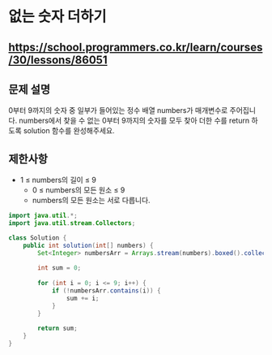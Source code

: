 # 없는 숫자 더하기
https://school.programmers.co.kr/learn/courses/30/lessons/86051
---
## 문제 설명
0부터 9까지의 숫자 중 일부가 들어있는 정수 배열 numbers가 매개변수로 주어집니다. numbers에서 찾을 수 없는 0부터 9까지의 숫자를 모두 찾아 더한 수를 return 하도록 solution 함수를 완성해주세요.

## 제한사항
+ 1 ≤ numbers의 길이 ≤ 9
  + 0 ≤ numbers의 모든 원소 ≤ 9
  + numbers의 모든 원소는 서로 다릅니다.
```java
import java.util.*;
import java.util.stream.Collectors;

class Solution {
    public int solution(int[] numbers) {
        Set<Integer> numbersArr = Arrays.stream(numbers).boxed().collect(Collectors.toSet());
        
        int sum = 0;
        
        for (int i = 0; i <= 9; i++) {
            if (!numbersArr.contains(i)) {
                sum += i;
            }
        }
        
        return sum;
    }
}
```